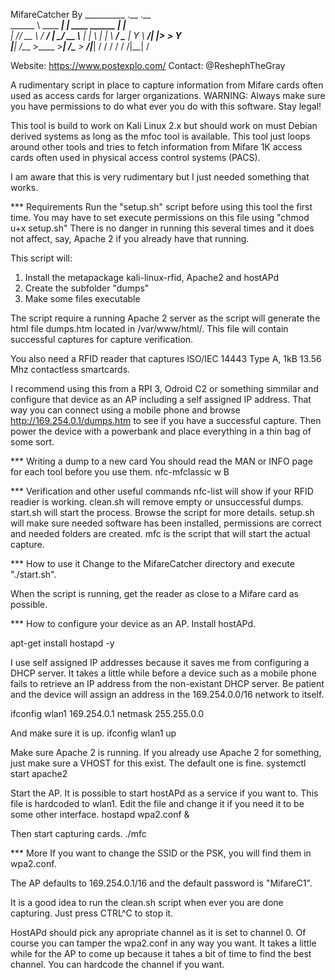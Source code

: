 MifareCatcher By
__________              .__                  .__     
\______   \ ____   _____|  |__   ____ ______ |  |__  
 |       _// __ \ /  ___/  |  \_/ __ \\____ \|  |  \ 
 |    |   \  ___/ \___ \|   Y  \  ___/|  |_> >   Y  \
 |____|_  /\___  >____  >___|  /\___  >   __/|___|  /
        \/     \/     \/     \/     \/|__|        \/ 

Website: https://www.postexplo.com/
Contact: @ReshephTheGray

A rudimentary script in place to capture information from Mifare cards often used as access cards for larger organizations.
WARNING: Always make sure you have permissions to do what ever you do with this software. Stay legal!

This tool is build to work on Kali Linux 2.x but should work on must Debian derived systems as long as the mfoc tool is available.
This tool just loops around other tools and tries to fetch information from Mifare 1K access cards often used in physical access control systems (PACS).

I am aware that this is very rudimentary but I just needed something that works.

*** Requirements
Run the "setup.sh" script before using this tool the first time.
You may have to set execute permissions on this file using "chmod u+x setup.sh"
There is no danger in running this several times and it does not affect, say, Apache 2 if you already have that running.

This script will:
1) Install the metapackage kali-linux-rfid, Apache2 and hostAPd
2) Create the subfolder "dumps"
3) Make some files executable

The script require a running Apache 2 server as the script will generate the html file dumps.htm located in /var/www/html/.
This file will contain successful captures for capture verification.

You also need a RFID reader that captures ISO/IEC 14443 Type A, 1kB 13.56 Mhz contactless smartcards.

I recommend using this from a RPI 3, Odroid C2 or something simmilar and configure that device as an AP including a self assigned IP address.
That way you can connect using a mobile phone and browse http://169.254.0.1/dumps.htm to see if you have a successful capture.
Then power the device with a powerbank and place everything in a thin bag of some sort.


*** Writing a dump to a new card
You should read the MAN or INFO page for each tool before you use them.
nfc-mfclassic w B <file in dumps/> <file in dumps/>

*** Verification and other useful commands
nfc-list will show if your RFID readier is working.
clean.sh will remove empty or unsuccessful dumps.
start.sh <interface> will start the process. Browse the script for more details.
setup.sh will make sure needed software has been installed, permissions are correct and needed folders are created.
mfc is the script that will start the actual capture.

*** How to use it
Change to the MifareCatcher directory and execute "./start.sh".

When the script is running, get the reader as close to a Mifare card as possible.

*** How to configure your device as an AP.
Install hostAPd.

apt-get install hostapd -y

I use self assigned IP addresses because it saves me from configuring a DHCP server.
It takes a little while before a device such as a mobile phone fails to retrieve an IP address from the non-existant DHCP server.
Be patient and the device will assign an address in the 169.254.0.0/16 network to itself.

ifconfig wlan1 169.254.0.1 netmask 255.255.0.0

And make sure it is up.
ifconfig wlan1 up

Make sure Apache 2 is running. If you already use Apache 2 for something, just make sure a VHOST for this exist. The default one is fine.
systemctl start apache2

Start the AP. It is possible to start hostAPd as a service if you want to.
This file is hardcoded to wlan1. Edit the file and change it if you need it to be some other interface.
hostapd wpa2.conf &

Then start capturing cards.
./mfc


*** More
If you want to change the SSID or the PSK, you will find them in wpa2.conf.

The AP defaults to 169.254.0.1/16 and the default password is "MifareC1".

It is a good idea to run the clean.sh script when ever you are done capturing. Just press CTRL^C to stop it.

HostAPd should pick any apropriate channel as it is set to channel 0. Of course you can tamper the wpa2.conf in any way you want.
It takes a little while for the AP to come up because it tahes a bit of time to find the best channel. You can hardcode the channel if you want.
